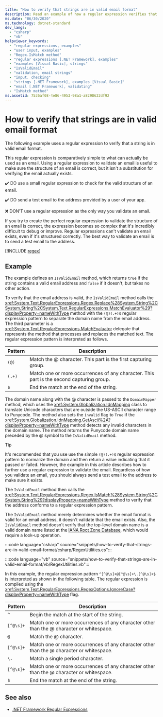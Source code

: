 ```yaml
---
title: "How to verify that strings are in valid email format"
description: Read an example of how a regular expression verifies that strings are in a valid email format in .NET.
ms.date: "06/30/2020"
ms.technology: dotnet-standard
dev_langs:
  - "csharp"
  - "vb"
helpviewer_keywords:
  - "regular expressions, examples"
  - "user input, examples"
  - "Regex.IsMatch method"
  - "regular expressions [.NET Framework], examples"
  - "examples [Visual Basic], strings"
  - "IsValidEmail"
  - "validation, email strings"
  - "input, checking"
  - "strings [.NET Framework], examples [Visual Basic]"
  - "email [.NET Framework], validating"
  - "IsMatch method"
ms.assetid: 7536af08-4e86-4953-98a1-a8298623df92
---
```

# How to verify that strings are in valid email format

The following example uses a regular expression to verify that a string is in valid email format.

This regular expression is comparatively simple to what can actually be used as an email. Using a regular expression to validate an email is useful to make sure the structure of an email is correct, but it isn't a substitution for verifying the email actually exists.

✔️ DO use a small regular expression to check for the valid structure of an email.

✔️ DO send a test email to the address provided by a user of your app.

❌ DON'T use a regular expression as the only way you validate an email.

If you try to create the perfect regular expression to validate the structure of an email is correct, the expression becomes so complex that it's incredibly difficult to debug or improve. Regular expressions can't validate an email exists, even if it's structured correctly. The best way to validate an email is to send a test email to the address.

[!INCLUDE [regex](../../../includes/regex.md)]

## Example

The example defines an `IsValidEmail` method, which returns `true` if the string contains a valid email address and `false` if it doesn't, but takes no other action.

To verify that the email address is valid, the `IsValidEmail` method calls the <xref:System.Text.RegularExpressions.Regex.Replace%28System.String%2CSystem.String%2CSystem.Text.RegularExpressions.MatchEvaluator%29?displayProperty=nameWithType> method with the `(@)(.+)$` regular expression pattern to separate the domain name from the email address. The third parameter is a <xref:System.Text.RegularExpressions.MatchEvaluator> delegate that represents the method that processes and replaces the matched text. The regular expression pattern is interpreted as follows.

| Pattern | Description                                                                         |
|---------|-------------------------------------------------------------------------------------|
| `(@)`   | Match the @ character. This part is the first capturing group.                           |
| `(.+)`  | Match one or more occurrences of any character. This part is the second capturing group. |
| `$`     | End the match at the end of the string.                                             |

The domain name along with the @ character is passed to the `DomainMapper` method, which uses the <xref:System.Globalization.IdnMapping> class to translate Unicode characters that are outside the US-ASCII character range to Punycode. The method also sets the `invalid` flag to `True` if the <xref:System.Globalization.IdnMapping.GetAscii%2A?displayProperty=nameWithType> method detects any invalid characters in the domain name. The method returns the Punycode domain name preceded by the @ symbol to the `IsValidEmail` method.

> [!TIP]
> It's recommended that you use use the simple `(@)(.+)$` regular expression pattern to normalize the domain and then return a value indicating that it passed or failed. However, the example in this article describes how to further use a regular expression to validate the email. Regardless of how you validate an email, you should always send a test email to the address to make sure it exists.

The `IsValidEmail` method then calls the <xref:System.Text.RegularExpressions.Regex.IsMatch%28System.String%2CSystem.String%29?displayProperty=nameWithType> method to verify that the address conforms to a regular expression pattern.

The `IsValidEmail` method merely determines whether the email format is valid for an email address, it doesn't validate that the email exists. Also, the `IsValidEmail` method doesn't verify that the top-level domain name is a valid domain name listed at the [IANA Root Zone Database](https://www.iana.org/domains/root/db), which would require a look-up operation.

:::code language="csharp" source="snippets/how-to-verify-that-strings-are-in-valid-email-format/csharp/RegexUtilities.cs":::

:::code language="vb" source="snippets/how-to-verify-that-strings-are-in-valid-email-format/vb/RegexUtilities.vb":::

In this example, the regular expression pattern `^[^@\s]+@[^@\s]+\.[^@\s]+$` is interpreted as shown in the following table. The regular expression is compiled using the <xref:System.Text.RegularExpressions.RegexOptions.IgnoreCase?displayProperty=nameWithType> flag.

| Pattern   | Description                                                                              |
|-----------|------------------------------------------------------------------------------------------|
| `^`       | Begin the match at the start of the string.                                              |
| `[^@\s]+` | Match one or more occurrences of any character other than the @ character or whitespace. |
| `@`       | Match the @ character.                                                                   |
| `[^@\s]+` | Match one or more occurrences of any character other than the @ character or whitespace. |
| `\.`      | Match a single period character.                                                         |
| `[^@\s]+` | Match one or more occurrences of any character other than the @ character or whitespace. |
| `$`       | End the match at the end of the string.                                                  |

## See also

- [.NET Framework Regular Expressions](regular-expressions.md)
